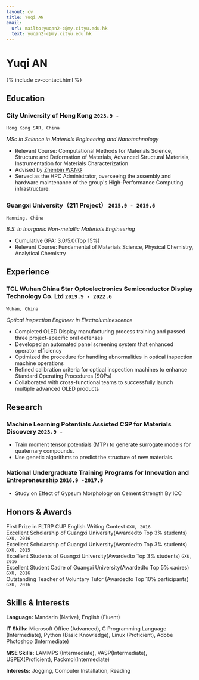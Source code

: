 ```yaml
---
layout: cv
title: Yuqi AN
email:
  url: mailto:yuqan2-c@my.cityu.edu.hk
  text: yuqan2-c@my.cityu.edu.hk
---
```


# Yuqi **AN**

<!--
include contact information from the front matter
Supported arguments:
    - homepage: url, text
    - phone
    - email
-->

{% include cv-contact.html %}

## Education

### **City University of Hong Kong** `2023.9 -`

```
Hong Kong SAR, China
```

*MSc in Science in Materials Engineering and Nanotechnology*
- Relevant Course: Computational Methods for Materials Science, Structure and Deformation of Materials, Advanced Structural Materials, 	Instrumentation for Materials Characterization
- Advised by [Zhenbin WANG](https://www.cityu.edu.hk/mse/people/mse-faculty/wang-zhenbin)
- Served as the HPC Administrator, overseeing the assembly and hardware maintenance of the group's High-Performance Computing infrastructure.

### **Guangxi University（211 Project）** `2015.9 - 2019.6`

```
Nanning, China
```

*B.S. in Inorganic Non-metallic Materials Engineering*
- Cumulative GPA: 3.0/5.0(Top 15%)
- Relevant Course: Fundamental of Materials Science, Physical Chemistry, Analytical Chemistry

## Experience

### **TCL Wuhan China Star Optoelectronics Semiconductor Display Technology Co. Ltd** `2019.9 - 2022.6`

```
Wuhan, China
```

*Optical Inspection Engineer in Electroluminescence*
- Completed OLED Display manufacturing process training and passed three project-specific oral defenses
- Developed an automated panel screening system that enhanced operator efficiency
- Optimized the procedure for handling abnormalities in optical inspection machine operations
- Refined calibration criteria for optical inspection machines to enhance Standard Operating Procedures (SOPs)
- Collaborated with cross-functional teams to successfully launch multiple advanced OLED products


## Research 

### **Machine Learning Potentials Assisted CSP for Materials Discovery** `2023.9 -`
- Train moment tensor potentials (MTP) to generate surrogate models for quaternary compounds.
- Use genetic algorithms to predict the structure of new materials.

### **National Undergraduate Training Programs for Innovation and Entrepreneurship** `2016.9 -2017.9`
- Study on Effect of Gypsum Morphology on Cement Strength By ICC


## Honors & Awards

First Prize in FLTRP CUP English Writing Contest `GXU, 2016` <br>
Excellent Scholarship of Guangxi University(Awardedto Top 3% students) `GXU, 2016` <br>
Excellent Scholarship of Guangxi University(Awardedto Top 3% students) `GXU, 2015` <br>
Excellent Students of Guangxi University(Awardedto Top 3% students) `GXU, 2016` <br>
Excellent Student Cadre of Guangxi University(Awardedto Top 5% cadres) `GXU, 2016` <br>
Outstanding Teacher of Voluntary Tutor (Awardedto Top 10% participants) `GXU, 2016` <br>

## Skills & Interests

**Language:** Mandarin (Native), English (Fluent)

**IT Skills:** Microsoft Office (Advanced), C Programming Language (Intermediate), Python (Basic Knowledge), Linux (Proficient), Adobe Photoshop (Intermediate)

**MSE Skills:** LAMMPS (Intermediate), VASP(Intermediate), USPEX(Proficient), Packmol(Intermediate)

**Interests:** Jogging, Computer Installation, Reading


<!-- ### Footer

Last updated: May 2013 -->
